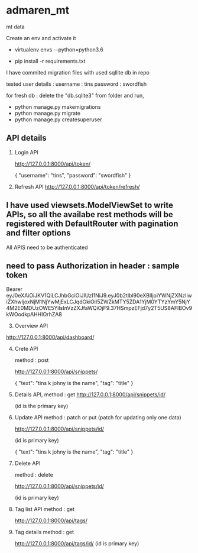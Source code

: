 # admaren_mt
mt data


Create an env and activate it

* virtualenv envs --python=python3.6

* pip install -r requirements.txt


I have commited migration files with used sqllite db in repo

tested user details : 
   username : tins
   password : swordfish

for fresh db : delete the "db.sqlite3" from folder and run,
 * python manage.py makemigrations
 * python manage.py migrate
 * python manage.py createsuperuser

## API details

1. Login API

    http://127.0.0.1:8000/api/token/
    
    {
    "username": "tins",
    "password": "swordfish"
    }

2. Refresh API
   http://127.0.0.1:8000/api/token/refresh/
   
## I have used **viewsets.ModelViewSet** to write APIs, so all the availabe rest methods will be registered with DefaultRouter with pagination and filter options

All APIS need to be authenticated 

## need to pass Authorization in header : sample token  
Bearer eyJ0eXAiOiJKV1QiLCJhbGciOiJIUzI1NiJ9.eyJ0b2tlbl90eXBlIjoiYWNjZXNzIiwiZXhwIjoxNjM1NjYwMjExLCJqdGkiOiI5ZWZkMTY5ZDA1YjM0YTYzYmY5NjY4M2E0MDUzOWE5YiIsInVzZXJfaWQiOjF9.37HSmpzEFjd7y2T5US8AFlBOv9kWOodkpAHHIOrhZA8


3. Overview API

  http://127.0.0.1:8000/api/dashboard/
  
4. Crete API

   method : post
   
   http://127.0.0.1:8000/api/snippets/
   
   {
    "text": "tins k johny is the name",
    "tag": "title"
    }

5. Details API,
   method : get
   http://127.0.0.1:8000/api/snippets/id/ 
   
   (id is the primary key) 
   
6. Update API 
   method : patch or put (patch for updating only one data)
   
   http://127.0.0.1:8000/api/snippets/id/    
   
   (id is primary key)
   
   {
    "text": "tins k johny is the name",
    "tag": "title"
    }
    
7. Delete API

   method : delete
   
   http://127.0.0.1:8000/api/snippets/id/ 
   
   (id is primary key)
   
8. Tag list API
   method : get

   http://127.0.0.1:8000/api/tags/
   
   
9. Tag details
   method : get
   
   http://127.0.0.1:8000/api/tags/id/      (id is primary key)
